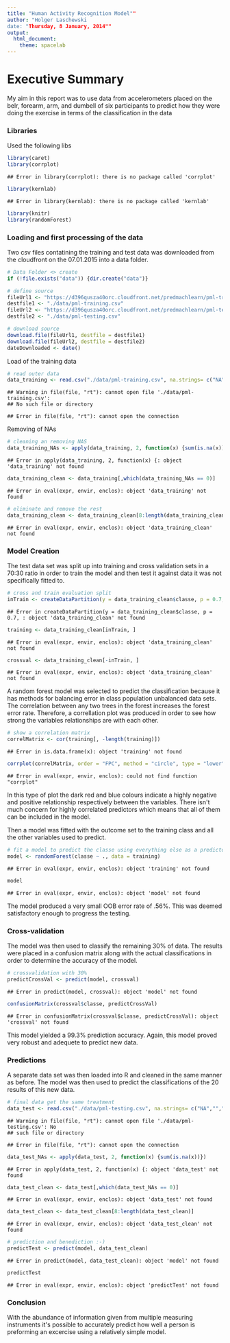```yaml
---
title: "Human Activity Recognition Model""
author: "Holger Laschewski
date: "Thursday, 8 January, 2014""
output:
  html_document:
    theme: spacelab
---
```

# Executive Summary
My aim in  this report was to use data from accelerometers placed on the belr, forearm, arm, and dumbell of six participants to predict how they were doing the exercise in terms of the classification in the data

### Libraries
Used the following libs

```r
library(caret)
library(corrplot)
```

```
## Error in library(corrplot): there is no package called 'corrplot'
```

```r
library(kernlab)
```

```
## Error in library(kernlab): there is no package called 'kernlab'
```

```r
library(knitr)
library(randomForest)
```


### Loading and first processing of the data
Two csv files contatining the training and test data was downloaded from the cloudfront on the 07.01.2015 into a data folder.


```r
# Data Folder <> create
if (!file.exists("data")) {dir.create("data")}

# define source
fileUrl1 <- "https://d396qusza40orc.cloudfront.net/predmachlearn/pml-training.csv"
destfile1 <- "./data/pml-training.csv"
fileUrl2 <- "https://d396qusza40orc.cloudfront.net/predmachlearn/pml-testing.csv"
destfile2 <- "./data/pml-testing.csv"

# download source
download.file(fileUrl1, destfile = destfile1)
download.file(fileUrl2, destfile = destfile2)
dateDownloaded <- date()
```

Load of the training data


```r
# read outer data 
data_training <- read.csv("./data/pml-training.csv", na.strings= c("NA",""," "))
```

```
## Warning in file(file, "rt"): cannot open file './data/pml-training.csv':
## No such file or directory
```

```
## Error in file(file, "rt"): cannot open the connection
```

Removing of NAs


```r
# cleaning an removing NAS
data_training_NAs <- apply(data_training, 2, function(x) {sum(is.na(x))})
```

```
## Error in apply(data_training, 2, function(x) {: object 'data_training' not found
```

```r
data_training_clean <- data_training[,which(data_training_NAs == 0)]
```

```
## Error in eval(expr, envir, enclos): object 'data_training' not found
```

```r
# eliminate and remove the rest
data_training_clean <- data_training_clean[8:length(data_training_clean)]
```

```
## Error in eval(expr, envir, enclos): object 'data_training_clean' not found
```

### Model Creation
The test data set was split up into training and cross validation sets in a 70:30 ratio in order to train the model and then test it against data it was not specifically fitted to.


```r
# cross and train evaluation split
inTrain <- createDataPartition(y = data_training_clean$classe, p = 0.7, list = FALSE)
```

```
## Error in createDataPartition(y = data_training_clean$classe, p = 0.7, : object 'data_training_clean' not found
```

```r
training <- data_training_clean[inTrain, ]
```

```
## Error in eval(expr, envir, enclos): object 'data_training_clean' not found
```

```r
crossval <- data_training_clean[-inTrain, ]
```

```
## Error in eval(expr, envir, enclos): object 'data_training_clean' not found
```

A random forest model was selected to predict the classification because it has methods for balancing error in class population unbalanced data sets. The correlation between any two trees in the forest increases the forest error rate. Therefore, a correllation plot was produced in order to see how strong the variables relationships are with each other.


```r
# show a correlation matrix
correlMatrix <- cor(training[, -length(training)])
```

```
## Error in is.data.frame(x): object 'training' not found
```

```r
corrplot(correlMatrix, order = "FPC", method = "circle", type = "lower", tl.cex = 0.8,  tl.col = rgb(0, 0, 0))
```

```
## Error in eval(expr, envir, enclos): could not find function "corrplot"
```

In this type of plot the dark red and blue colours indicate a highly negative and positive relationship respectively between the variables. There isn't much concern for highly correlated predictors which means that all of them can be included in the model.

Then a model was fitted with the outcome set to the training class and all the other variables used to predict.


```r
# fit a model to predict the classe using everything else as a predictor
model <- randomForest(classe ~ ., data = training)
```

```
## Error in eval(expr, envir, enclos): object 'training' not found
```

```r
model
```

```
## Error in eval(expr, envir, enclos): object 'model' not found
```

The model produced a very small OOB error rate of .56%. This was deemed satisfactory enough to progress the testing.

### Cross-validation
The model was then used to classify the remaining 30% of data. The results were placed in a confusion matrix along with the actual classifications in order to determine the accuracy of the model.


```r
# crossvalidation with 30% 
predictCrossVal <- predict(model, crossval)
```

```
## Error in predict(model, crossval): object 'model' not found
```

```r
confusionMatrix(crossval$classe, predictCrossVal)
```

```
## Error in confusionMatrix(crossval$classe, predictCrossVal): object 'crossval' not found
```

This model yielded a 99.3% prediction accuracy. Again, this model proved very robust and adequete to predict new data.

### Predictions
A separate data set was then loaded into R and cleaned in the same manner as before. The model was then used to predict the classifications of the 20 results of this new data.


```r
# final data get the same treatment
data_test <- read.csv("./data/pml-testing.csv", na.strings= c("NA",""," "))
```

```
## Warning in file(file, "rt"): cannot open file './data/pml-testing.csv': No
## such file or directory
```

```
## Error in file(file, "rt"): cannot open the connection
```

```r
data_test_NAs <- apply(data_test, 2, function(x) {sum(is.na(x))})
```

```
## Error in apply(data_test, 2, function(x) {: object 'data_test' not found
```

```r
data_test_clean <- data_test[,which(data_test_NAs == 0)]
```

```
## Error in eval(expr, envir, enclos): object 'data_test' not found
```

```r
data_test_clean <- data_test_clean[8:length(data_test_clean)]
```

```
## Error in eval(expr, envir, enclos): object 'data_test_clean' not found
```

```r
# prediction and benediction :-)
predictTest <- predict(model, data_test_clean)
```

```
## Error in predict(model, data_test_clean): object 'model' not found
```

```r
predictTest
```

```
## Error in eval(expr, envir, enclos): object 'predictTest' not found
```

### Conclusion
With the abundance of information given from multiple measuring instruments it's possible to accurately predict how well a person is preforming an excercise using a relatively simple model. 
